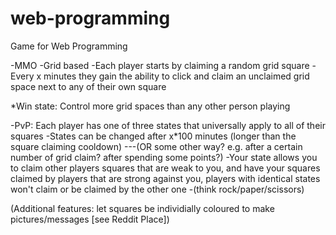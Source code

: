 # web-programming
Game for Web Programming

-MMO
-Grid based
-Each player starts by claiming a random grid square
-Every x minutes they gain the ability to click and claim an unclaimed grid space next to any of their own square

*Win state: Control more grid spaces than any other person playing

-PvP: Each player has one of three states that universally apply to all of their squares 
-States can be changed after x*100 minutes (longer than the square claiming cooldown)
---(OR some other way? e.g. after a certain number of grid claim? after spending some points?)
-Your state allows you to claim other players squares that are weak to you, 
  and have your squares claimed by players that are strong against you,
  players with identical states won't claim or be claimed by the other one
-(think rock/paper/scissors)

(Additional features: let squares be individially coloured to make pictures/messages [see Reddit Place])
